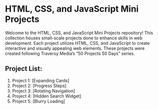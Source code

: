 # HTML, CSS, and JavaScript Mini Projects

Welcome to the HTML, CSS, and JavaScript Mini Projects repository! This collection houses small-scale projects done to enhance skills in web development. Each project utilizes HTML, CSS, and JavaScript to create interactive and visually appealing web elements.
These projects were created following Traversy Media’s “50 Projects 50 Days” series.

## Project List:

1. Project 1: [Expanding Cards]
2. Project 2: [Progress Steps]
3. Project 3: [Rotating Navigation]
4. Project 4: [Hidden Search Widget]
5. Project 5: [Blurry Loading]
